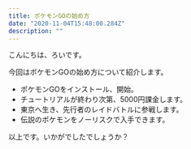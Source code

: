 ```yaml
---
title: ポケモンGOの始め方
date: "2020-11-04T15:48:00.284Z"
description: ""
---
```


こんにちは、ろいです。

今回はポケモンGOの始め方について紹介します。

- ポケモンGOをインストール、開始。
- チュートリアルが終わり次第、5000円課金します。
- 東京へ生き、先行者のレイドバトルに参戦します。
- 伝説のポケモンをノーリスクで入手できます。

以上です。いかがでしたでしょうか？